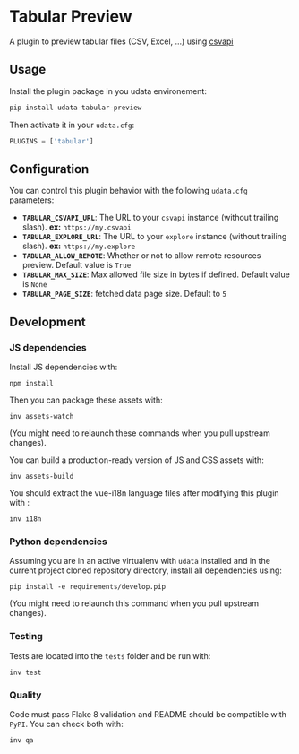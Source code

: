 # Tabular Preview

A plugin to preview tabular files (CSV, Excel, ...) using [csvapi](https://github.com/opendatateam/csvapi)

## Usage

Install the plugin package in you udata environement:

```bash
pip install udata-tabular-preview
```

Then activate it in your `udata.cfg`:

```python
PLUGINS = ['tabular']
```

## Configuration

You can control this plugin behavior with the following `udata.cfg` parameters:

- **`TABULAR_CSVAPI_URL`**: The URL to your `csvapi` instance (without trailing slash). **ex:** `https://my.csvapi`
- **`TABULAR_EXPLORE_URL`**: The URL to your `explore` instance (without trailing slash). **ex:** `https://my.explore`
- **`TABULAR_ALLOW_REMOTE`**: Whether or not to allow remote resources preview. Default value is `True`
- **`TABULAR_MAX_SIZE`**: Max allowed file size in bytes if defined. Default value is `None`
- **`TABULAR_PAGE_SIZE`**: fetched data page size. Default to `5`


## Development

### JS dependencies

Install JS dependencies with:

```shell
npm install
```

Then you can package these assets with:

```shell
inv assets-watch
```

(You might need to relaunch these commands when you pull upstream changes).

You can build a production-ready version of JS and CSS assets with:

```shell
inv assets-build
```

You should extract the vue-i18n language files after modifying this plugin with :

```shell
inv i18n
```

### Python dependencies

Assuming you are in an active virtualenv with `udata` installed and in the current project cloned repository directory, install all dependencies using:

```shell
pip install -e requirements/develop.pip
```

(You might need to relaunch this command when you pull upstream changes).

### Testing

Tests are located into the `tests` folder and be run with:

```shell
inv test
```

### Quality

Code must pass Flake 8 validation and README should be compatible with `PyPI`.
You can check both with:

```shell
inv qa
```
